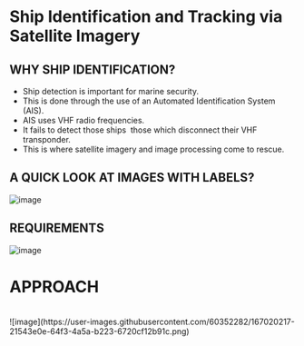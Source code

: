 # Ship Identification and Tracking via Satellite Imagery


## WHY SHIP IDENTIFICATION? ##
* Ship detection is important for marine security. 
* This is done through the use of an Automated Identification System (AIS).
* AIS uses VHF radio frequencies.
* It fails to detect those ships  those which disconnect their VHF transponder.
* This is where satellite imagery and image processing come to rescue.

## A QUICK LOOK AT IMAGES WITH LABELS? ##
![image](https://user-images.githubusercontent.com/60352282/167019916-2b41a907-6ac0-406d-b912-1701dccf6722.png)

## REQUIREMENTS ##
![image](https://user-images.githubusercontent.com/60352282/167020075-6e39f57b-84b0-43d9-a06f-fa0768692202.png)

# APPROACH
<br>
![image](https://user-images.githubusercontent.com/60352282/167020217-21543e0e-64f3-4a5a-b223-6720cf12b91c.png)


